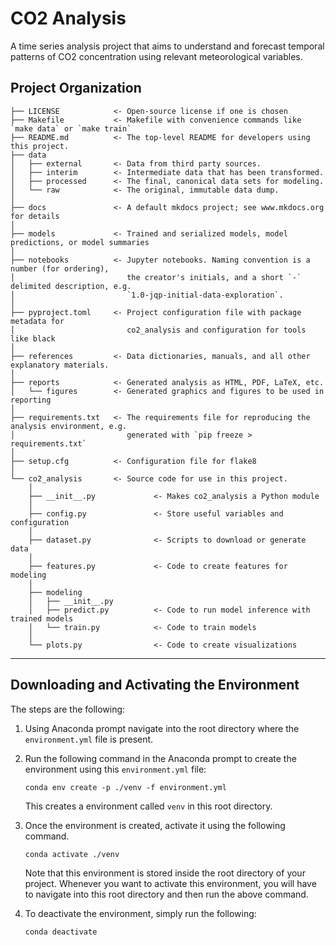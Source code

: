 # CO2 Analysis

A time series analysis project that aims to understand and forecast temporal patterns of CO2 concentration using relevant meteorological variables.

## Project Organization

```
├── LICENSE            <- Open-source license if one is chosen
├── Makefile           <- Makefile with convenience commands like `make data` or `make train`
├── README.md          <- The top-level README for developers using this project.
├── data
│   ├── external       <- Data from third party sources.
│   ├── interim        <- Intermediate data that has been transformed.
│   ├── processed      <- The final, canonical data sets for modeling.
│   └── raw            <- The original, immutable data dump.
│
├── docs               <- A default mkdocs project; see www.mkdocs.org for details
│
├── models             <- Trained and serialized models, model predictions, or model summaries
│
├── notebooks          <- Jupyter notebooks. Naming convention is a number (for ordering),
│                         the creator's initials, and a short `-` delimited description, e.g.
│                         `1.0-jqp-initial-data-exploration`.
│
├── pyproject.toml     <- Project configuration file with package metadata for 
│                         co2_analysis and configuration for tools like black
│
├── references         <- Data dictionaries, manuals, and all other explanatory materials.
│
├── reports            <- Generated analysis as HTML, PDF, LaTeX, etc.
│   └── figures        <- Generated graphics and figures to be used in reporting
│
├── requirements.txt   <- The requirements file for reproducing the analysis environment, e.g.
│                         generated with `pip freeze > requirements.txt`
│
├── setup.cfg          <- Configuration file for flake8
│
└── co2_analysis       <- Source code for use in this project.
    │
    ├── __init__.py             <- Makes co2_analysis a Python module
    │
    ├── config.py               <- Store useful variables and configuration
    │
    ├── dataset.py              <- Scripts to download or generate data
    │
    ├── features.py             <- Code to create features for modeling
    │
    ├── modeling                
    │   ├── __init__.py 
    │   ├── predict.py          <- Code to run model inference with trained models          
    │   └── train.py            <- Code to train models
    │
    └── plots.py                <- Code to create visualizations
```

--------

## Downloading and Activating the Environment

The steps are the following:

1. Using Anaconda prompt navigate into the root directory where the `environment.yml` file is present.
2. Run the following command in the Anaconda prompt to create the environment using this `environment.yml` file:

   ```{bash}
   conda env create -p ./venv -f environment.yml
   ```

   This creates a environment called `venv` in this root directory.
3. Once the environment is created, activate it using the following command.

   ```{bash}
   conda activate ./venv
   ```

   Note that this environment is stored inside the root directory of your project. Whenever you want to activate this environment, you will have to navigate into this root directory and then run the above command.
4. To deactivate the environment, simply run the following:

   ```{bash}
   conda deactivate
   ```
